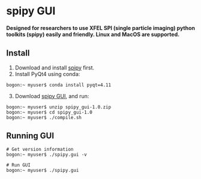 # spipy GUI
#### Designed for researchers to use XFEL SPI (single particle imaging) python toolkits (spipy) easily and friendly. Linux and MacOS are supported.

## Install

1. Download and install [spipy](https://github.com/LiuLab-CSRC/spipy) first.
2. Install PyQt4 using conda:

```shell
bogon:~ myuser$ conda install pyqt=4.11
```

3. Download [spipy GUI](https://github.com/estonshi/spipy_gui/archive/v1.0.zip), and run:

```shell
bogon:~ myuser$ unzip spipy_gui-1.0.zip
bogon:~ myuser$ cd spipy_gui-1.0
bogon:~ myuser$ ./compile.sh
```

## Running GUI
```
# Get version information
bogon:~ myuser$ ./spipy.gui -v

# Run GUI
bogon:~ myuser$ ./spipy.gui
```
